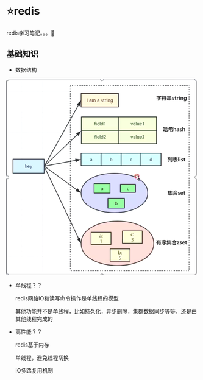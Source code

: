 # :star:redis

redis学习笔记。。。:book:

## 基础知识

- 数据结构

![image-20210728131303457](README.assets/image-20210728131303457.png)

- 单线程？？

  redis网路IO和读写命令操作是单线程的模型

  其他功能并不是单线程，比如持久化，异步删除，集群数据同步等等，还是由其他线程完成的

- 高性能？？

  redis基于内存

  单线程，避免线程切换

  IO多路复用机制

  
